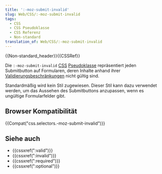 ```yaml
---
title: ':-moz-submit-invalid'
slug: Web/CSS/:-moz-submit-invalid
tags:
  - CSS
  - CSS Pseudoklasse
  - CSS Referenz
  - Non-standard
translation_of: Web/CSS/:-moz-submit-invalid
---
```

{{Non-standard_header}}{{CSSRef}}

Die `:-moz-submit-invalid` [CSS](/de/docs/Web/CSS) [Pseudoklasse](/de/docs/Web/CSS/Pseudo-classes "Pseudo-classes") repräsentiert jeden Submitbutton auf Formularen, deren Inhalte anhand ihrer [Validierungsbeschränkungen](/de/docs/Web/Guide/HTML/Forms_in_HTML#Constraint_Validation) nicht gültig sind.

Standardmäßig wird kein Stil zugewiesen. Dieser Stil kann dazu verwendet werden, um das Aussehen des Submitbuttons anzupassen, wenn es ungültige Formularfelder gibt.

## Browser Kompatibilität

{{Compat("css.selectors.-moz-submit-invalid")}}

## Siehe auch

- {{cssxref(":valid")}}
- {{cssxref(":invalid")}}
- {{cssxref(":required")}}
- {{cssxref(":optional")}}
